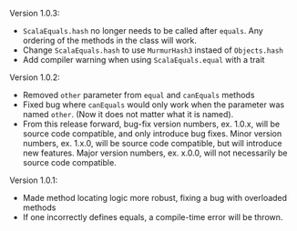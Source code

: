Version 1.0.3:

- `ScalaEquals.hash` no longer needs to be called after `equals`. Any ordering of the methods in the class will work.
- Change `ScalaEquals.hash` to use `MurmurHash3` instaed of `Objects.hash`
- Add compiler warning when using `ScalaEquals.equal` with a trait

Version 1.0.2:

- Removed `other` parameter from `equal` and `canEquals` methods
- Fixed bug where `canEquals` would only work when the parameter was named `other`. (Now it does not matter what it
is named).
- From this release forward, bug-fix version numbers, ex. 1.0.x, will be source code compatible, and only introduce
bug fixes. Minor version numbers, ex. 1.x.0, will be source code compatible, but will introduce new features. Major
version numbers, ex. x.0.0, will not necessarily be source code compatible.

Version 1.0.1:

- Made method locating logic more robust, fixing a bug with overloaded methods
- If one incorrectly defines equals, a compile-time error will be thrown.